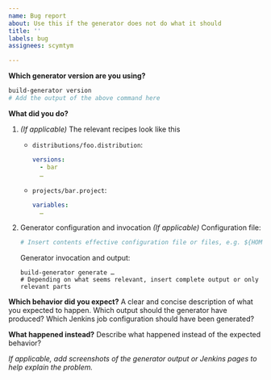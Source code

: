 ```yaml
---
name: Bug report
about: Use this if the generator does not do what it should
title: ''
labels: bug
assignees: scymtym

---
```


**Which generator version are you using?**

```sh
build-generator version
# Add the output of the above command here
```

**What did you do?**

1. *(If applicable)* The relevant recipes look like this

   * `distributions/foo.distribution`:

     ```yaml
     versions:
       - bar
       …
     ```

   * `projects/bar.project`:

     ```yaml
     variables:
       …
     ```

2. Generator configuration and invocation
   *(If applicable)* Configuration file:
   ```ini
   # Insert contents effective configuration file or files, e.g. ${HOME}/.config/build-generator.conf
   ```
   Generator invocation and output:
   ```shell
   build-generator generate …
   # Depending on what seems relevant, insert complete output or only relevant parts
   ```

**Which behavior did you expect?**
A clear and concise description of what you expected to happen. Which output should the generator have produced? Which Jenkins job configuration should have been generated?

**What happened instead?**
Describe what happened instead of the expected behavior?

*If applicable, add screenshots of the generator output or Jenkins pages to help explain the problem.*
